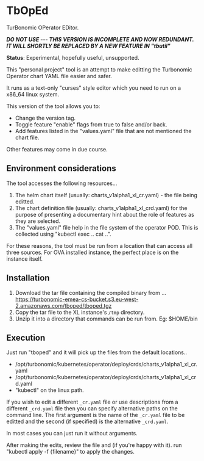 # TbOpEd

TurBonomic OPerator EDitor.

***DO NOT USE --- THIS VERSION IS INCOMPLETE AND NOW REDUNDANT. IT WILL SHORTLY BE REPLACED BY A NEW FEATURE IN "tbutil"***

**Status**: Experimental, hopefully useful, unsupported.

This "personal project" tool is an attempt to make editting the Turbonomic Operator chart YAML file easier and safer.

It runs as a text-only "curses" style editor which you need to run on a x86_64 linux system.

This version of the tool allows you to:

- Change the version tag.
- Toggle feature "enable" flags from true to false and/or back.
- Add features listed in the "values.yaml" file that are not mentioned the chart file.

Other features may come in due course.

## Environment considerations

The tool accesses the following resources...

1. The helm chart itself (usually: charts_v1alpha1_xl_cr.yaml) - the file being editted.
2. The chart definition file (usually: charts_v1alpha1_xl_crd.yaml) for the purpose of presenting a documentary hint about the role of features as they are selected.
3. The "values.yaml" file help in the file system of the operator POD. This is collected using "kubectl exec .. cat ..".

For these reasons, the tool must be run from a location that can access all three sources. For OVA installed instance, the perfect place is on the instance itself.

## Installation

1. Download the tar file containing the compiled binary from ... https://turbonomic-emea-cs-bucket.s3.eu-west-2.amazonaws.com/tboped/tboped.tgz
2. Copy the tar file to the XL instance's `/tmp` directory.
3. Unzip it into a directory that commands can be run from. Eg: $HOME/bin

## Execution

Just run "tboped" and it will pick up the files from the default locations..

- /opt/turbonomic/kubernetes/operator/deploy/crds/charts_v1alpha1_xl_cr.yaml
- /opt/turbonomic/kubernetes/operator/deploy/crds/charts_v1alpha1_xl_crd.yaml
- "kubectl" on the linux path.

If you wish to edit a different `_cr.yaml` file or use descriptions from a different `_crd.yaml` file then you can specify alternative paths on the command line. The first argument is the name of the `_cr.yaml` file to be editted and the second (if specified) is the alternative `_crd.yaml`.

In most cases you can just run it without arguments.

After making the edits, review the file and (if you're happy with it). run "kubectl apply -f {filename}" to apply the changes.
